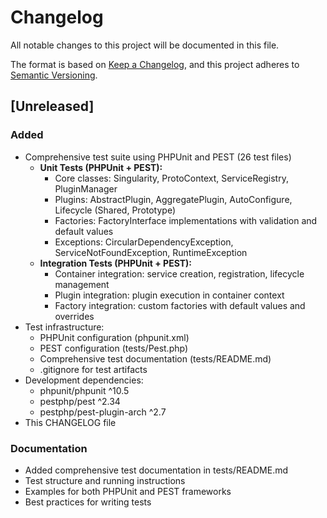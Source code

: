 # Changelog

All notable changes to this project will be documented in this file.

The format is based on [Keep a Changelog](https://keepachangelog.com/en/1.0.0/),
and this project adheres to [Semantic Versioning](https://semver.org/spec/v2.0.0.html).

## [Unreleased]

### Added
- Comprehensive test suite using PHPUnit and PEST (26 test files)
  - **Unit Tests (PHPUnit + PEST):**
    - Core classes: Singularity, ProtoContext, ServiceRegistry, PluginManager
    - Plugins: AbstractPlugin, AggregatePlugin, AutoConfigure, Lifecycle (Shared, Prototype)
    - Factories: FactoryInterface implementations with validation and default values
    - Exceptions: CircularDependencyException, ServiceNotFoundException, RuntimeException
  - **Integration Tests (PHPUnit + PEST):**
    - Container integration: service creation, registration, lifecycle management
    - Plugin integration: plugin execution in container context
    - Factory integration: custom factories with default values and overrides
- Test infrastructure:
  - PHPUnit configuration (phpunit.xml)
  - PEST configuration (tests/Pest.php)
  - Comprehensive test documentation (tests/README.md)
  - .gitignore for test artifacts
- Development dependencies:
  - phpunit/phpunit ^10.5
  - pestphp/pest ^2.34
  - pestphp/pest-plugin-arch ^2.7
- This CHANGELOG file

### Documentation
- Added comprehensive test documentation in tests/README.md
- Test structure and running instructions
- Examples for both PHPUnit and PEST frameworks
- Best practices for writing tests
